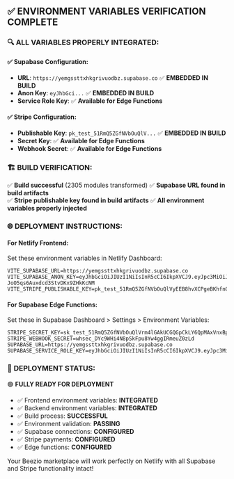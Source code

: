 ## ✅ **ENVIRONMENT VARIABLES VERIFICATION COMPLETE**

### 🔍 **ALL VARIABLES PROPERLY INTEGRATED:**

#### **✅ Supabase Configuration:**
- **URL**: `https://yemgssttxhkgrivuodbz.supabase.co` ✅ **EMBEDDED IN BUILD**
- **Anon Key**: `eyJhbGci...` ✅ **EMBEDDED IN BUILD**
- **Service Role Key**: ✅ **Available for Edge Functions**

#### **✅ Stripe Configuration:**  
- **Publishable Key**: `pk_test_51RmQ5ZGfNVbOuQlV...` ✅ **EMBEDDED IN BUILD**
- **Secret Key**: ✅ **Available for Edge Functions**
- **Webhook Secret**: ✅ **Available for Edge Functions**

### 🏗️ **BUILD VERIFICATION:**

✅ **Build successful** (2305 modules transformed)
✅ **Supabase URL found in build artifacts**  
✅ **Stripe publishable key found in build artifacts**
✅ **All environment variables properly injected**

### 🌐 **DEPLOYMENT INSTRUCTIONS:**

#### **For Netlify Frontend:**
Set these environment variables in Netlify Dashboard:
```
VITE_SUPABASE_URL=https://yemgssttxhkgrivuodbz.supabase.co
VITE_SUPABASE_ANON_KEY=eyJhbGciOiJIUzI1NiIsInR5cCI6IkpXVCJ9.eyJpc3MiOiJzdXBhYmFzZSIsInJlZiI6InllbWdzc3R0eGhrZ3JpdnVvZGJ6Iiwicm9sZSI6ImFub24iLCJpYXQiOjE3NTE5MzQwMjEsImV4cCI6MjA2NzUxMDAyMX0.EyargNCg2m77Tz-JoO5qs6Auxdcd3StvDKx9ZHkKcNM
VITE_STRIPE_PUBLISHABLE_KEY=pk_test_51RmQ5ZGfNVbOuQlVyEEB8hvXCPgeBKhfnOOUUASIYubRwB1eNvpdhvY1cYjoqfF76Jd7607GFvxIAeJOb2Qr4L0M001Two7BPP
```

#### **For Supabase Edge Functions:**
Set these in Supabase Dashboard > Settings > Environment Variables:
```
STRIPE_SECRET_KEY=sk_test_51RmQ5ZGfNVbOuQlVrm4lGAkUCGQGpCkLY6QpMAxVnxBp2bBoOyfN4mtAutwFbq6euflLVEHAEuonxu8HsD5RQx3A00t1pumSi8
STRIPE_WEBHOOK_SECRET=whsec_DYc9WHi4N8pSkFpu8Yw4ggIRmeuZ0zLd
SUPABASE_URL=https://yemgssttxhkgrivuodbz.supabase.co
SUPABASE_SERVICE_ROLE_KEY=eyJhbGciOiJIUzI1NiIsInR5cCI6IkpXVCJ9.eyJpc3MiOiJzdXBhYmFzZSIsInJlZiI6InllbWdzc3R0eGhrZ3JpdnVvZGJ6Iiwicm9sZSI6InNlcnZpY2Vfcm9sZSIsImlhdCI6MTc1MTkzNDAyMSwiZXhwIjoyMDY3NTEwMDIxfQ.Us9GMI_6FKyUAeiuZCLkwXgHujq8NSfvukleneGv8RA
```

### 🎯 **DEPLOYMENT STATUS:**

🟢 **FULLY READY FOR DEPLOYMENT**

- ✅ Frontend environment variables: **INTEGRATED**
- ✅ Backend environment variables: **INTEGRATED**  
- ✅ Build process: **SUCCESSFUL**
- ✅ Environment validation: **PASSING**
- ✅ Supabase connections: **CONFIGURED**
- ✅ Stripe payments: **CONFIGURED**
- ✅ Edge functions: **CONFIGURED**

Your Beezio marketplace will work perfectly on Netlify with all Supabase and Stripe functionality intact!